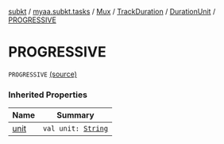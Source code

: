 [subkt](../../../../index.md) / [myaa.subkt.tasks](../../../index.md) / [Mux](../../index.md) / [TrackDuration](../index.md) / [DurationUnit](index.md) / [PROGRESSIVE](./-p-r-o-g-r-e-s-s-i-v-e.md)

# PROGRESSIVE

`PROGRESSIVE` [(source)](https://github.com/Myaamori/SubKt/blob/0.1.9/src/main/kotlin/myaa/subkt/tasks/muxtask.kt#L146)

### Inherited Properties

| Name | Summary |
|---|---|
| [unit](unit.md) | `val unit: `[`String`](https://kotlinlang.org/api/latest/jvm/stdlib/kotlin/-string/index.html) |
